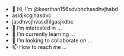 - 👋 Hi, I’m @keerthan156sdvbhchasdhvjhabd
- asldjkcgjhasdvc
- jasdhvcjhvasdhlgasjkdbc
- 👀 I’m interested in ...
- 🌱 I’m currently learning ...
- 💞️ I’m looking to collaborate on ...
- 📫 How to reach me ...

<!---
keerthan156/keerthan156 is a ✨ special ✨ repository because its `README.md` (this file) appears on your GitHub profile.
You can click the Preview link to take a look at your changes.
--->
